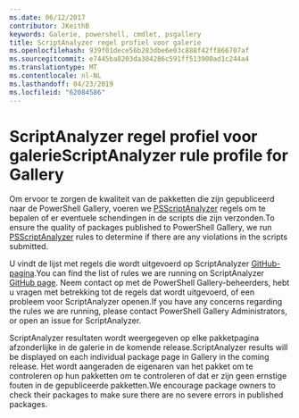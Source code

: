 ```yaml
---
ms.date: 06/12/2017
contributor: JKeithB
keywords: Galerie, powershell, cmdlet, psgallery
title: ScriptAnalyzer regel profiel voor galerie
ms.openlocfilehash: 939f01dece56b283dbe6e03c888f42ff866707af
ms.sourcegitcommit: e7445ba8203da304286c591ff513900ad1c244a4
ms.translationtype: MT
ms.contentlocale: nl-NL
ms.lasthandoff: 04/23/2019
ms.locfileid: "62084586"
---
```

# <a name="scriptanalyzer-rule-profile-for-gallery"></a><span data-ttu-id="28e79-103">ScriptAnalyzer regel profiel voor galerie</span><span class="sxs-lookup"><span data-stu-id="28e79-103">ScriptAnalyzer rule profile for Gallery</span></span>

<span data-ttu-id="28e79-104">Om ervoor te zorgen de kwaliteit van de pakketten die zijn gepubliceerd naar de PowerShell Gallery, voeren we [PSScriptAnalyzer](https://github.com/PowerShell/PSScriptAnalyzer) regels om te bepalen of er eventuele schendingen in de scripts die zijn verzonden.</span><span class="sxs-lookup"><span data-stu-id="28e79-104">To ensure the quality of packages published to PowerShell Gallery, we run [PSScriptAnalyzer](https://github.com/PowerShell/PSScriptAnalyzer) rules to determine if there are any violations in the scripts submitted.</span></span>

<span data-ttu-id="28e79-105">U vindt de lijst met regels die wordt uitgevoerd op ScriptAnalyzer [GitHub-pagina](https://github.com/PowerShell/PSScriptAnalyzer/blob/development/Engine/Settings/PSGallery.psd1).</span><span class="sxs-lookup"><span data-stu-id="28e79-105">You can find the list of rules we are running on ScriptAnalyzer [GitHub page](https://github.com/PowerShell/PSScriptAnalyzer/blob/development/Engine/Settings/PSGallery.psd1).</span></span>
<span data-ttu-id="28e79-106">Neem contact op met de PowerShell Gallery-beheerders, hebt u vragen met betrekking tot de regels dat wordt uitgevoerd, of een probleem voor ScriptAnalyzer openen.</span><span class="sxs-lookup"><span data-stu-id="28e79-106">If you have any concerns regarding the rules we are running, please contact PowerShell Gallery Administrators, or open an issue for ScriptAnalyzer.</span></span>

<span data-ttu-id="28e79-107">ScriptAnalyzer resultaten wordt weergegeven op elke pakketpagina afzonderlijke in de galerie in de komende release.</span><span class="sxs-lookup"><span data-stu-id="28e79-107">ScriptAnalyzer results will be displayed on each individual package page in Gallery in the coming release.</span></span> <span data-ttu-id="28e79-108">Het wordt aangeraden de eigenaren van het pakket om te controleren op hun pakketten om te controleren of dat er zijn geen ernstige fouten in de gepubliceerde pakketten.</span><span class="sxs-lookup"><span data-stu-id="28e79-108">We encourage package owners to check their packages to make sure there are no severe errors in published packages.</span></span>
